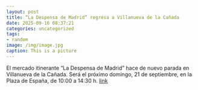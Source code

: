 ```yaml
---
layout: post
title: “La Despensa de Madrid” regresa a Villanueva de la Cañada
date: 2025-09-16 08:37:21
categories: uncategorized
tags:
- random
image: /img/image.jpg
caption: This is a picture
---
```

El mercado itinerante “La Despensa de Madrid” hace de nuevo parada en Villanueva de la Cañada. Será el próximo domingo, 21 de septiembre, en la Plaza de España, de 10:00 a 14:30 h.  [link](https://www.ayto-villacanada.es/noticias/la-despensa-de-madrid-regresa-a-villanueva-de-la-canada-2/)
